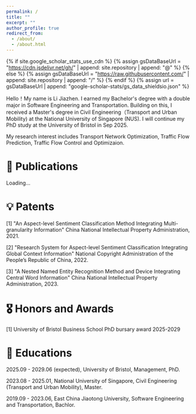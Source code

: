 ```yaml
---
permalink: /
title: ""
excerpt: ""
author_profile: true
redirect_from: 
  - /about/
  - /about.html
---
```


{% if site.google_scholar_stats_use_cdn %}
{% assign gsDataBaseUrl = "https://cdn.jsdelivr.net/gh/" | append: site.repository | append: "@" %}
{% else %}
{% assign gsDataBaseUrl = "https://raw.githubusercontent.com/" | append: site.repository | append: "/" %}
{% endif %}
{% assign url = gsDataBaseUrl | append: "google-scholar-stats/gs_data_shieldsio.json" %}

<span class='anchor' id='about-me'></span>

Hello！My name is Li Jiazhen. I earned my Bachelor's degree with a double major in Software Engineering and Transportation. Building on this, I received a Master's degree in Civil Engineering（Transport and Urban Mobility) at the National University of Singapore (NUS). I will continue my PhD study at the University of Bristol in Sep 2025.

My research interest includes Transport Network Optimization, Traffic Flow Prediction, Traffic Flow Control and Optimizaion.

# 📝  Publications 
Loading...

# 💡  Patents
[1] "An Aspect-level Sentiment Classification Method Integrating Multi-granularity Information" China National Intellectual Property Administration, 2021.

[2] "Research System for Aspect-level Sentiment Classification Integrating Global Context Information" National Copyright Administration of the People’s Republic of China, 2022.

[3] "A Nested Named Entity Recognition Method and Device Integrating Central Word Information" China National Intellectual Property Administration, 2023.

# 🎖 Honors and Awards
[1] University of Bristol Business School PhD bursary award 2025-2029

# 📖 Educations
2025.09 - 2029.06 (expected), University of Bristol, Management, PhD.

2023.08 - 2025.01, National University of Singapore, Civil Engineering (Transport and Urban Mobility), Master.

2019.09 - 2023.06, East China Jiaotong University, Software Engineering and Transportation, Bachlor.

